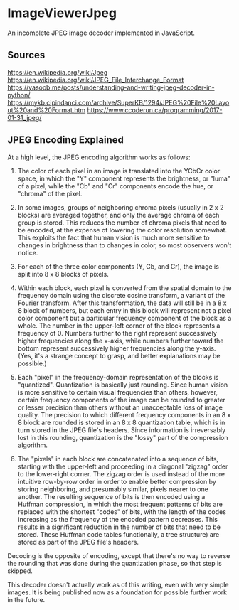 ImageViewerJpeg
===============

An incomplete JPEG image decoder implemented in JavaScript.


Sources
-------
https://en.wikipedia.org/wiki/Jpeg
https://en.wikipedia.org/wiki/JPEG_File_Interchange_Format
https://yasoob.me/posts/understanding-and-writing-jpeg-decoder-in-python/
https://mykb.cipindanci.com/archive/SuperKB/1294/JPEG%20File%20Layout%20and%20Format.htm
https://www.ccoderun.ca/programming/2017-01-31_jpeg/

JPEG Encoding Explained
-----------------------

At a high level, the JPEG encoding algorithm works as follows:

1. The color of each pixel in an image is translated into the YCbCr color space,
in which the "Y" component represents the brightness, or "luma" of a pixel,
while the "Cb" and "Cr" components encode the hue, or "chroma" of the pixel.

2. In some images, groups of neighboring chroma pixels (usually in 2 x 2 blocks)
are averaged together, and only the average chroma of each group is stored.
This reduces the number of chroma pixels that need to be encoded,
at the expense of lowering the color resolution somewhat.
This exploits the fact that human vision is much more sensitive
to changes in brightness than to changes in color, so most observers won't notice.

3. For each of the three color components (Y, Cb, and Cr),
the image is split into 8 x 8 blocks of pixels.

4. Within each block, each pixel is converted from the spatial domain
to the frequency domain using the discrete cosine transform,
a variant of the Fourier transform. After this transformation,
the data will still be in a 8 x 8 block of numbers,
but each entry in this block will represent not a pixel color component
but a particular frequency component of the block as a whole.
The number in the upper-left corner of the block represents a frequency of 0.
Numbers further to the right represent successively higher frequencies
along the x-axis, while numbers further toward the bottom
represent successively higher frequencies along the y-axis.
(Yes, it's a strange concept to grasp, and better explanations may be possible.)

5. Each "pixel" in the frequency-domain representation of the blocks is "quantized".
Quantization is basically just rounding. Since human vision is more sensitive
to certain visual frequencies than others, however, certain frequency components
of the image can be rounded to greater or lesser precision than others
without an unacceptable loss of image quality. The precision to which
different frequency components in an 8 x 8 block are rounded
is stored in an 8 x 8 quantization table, which is in turn stored
in the JPEG file's headers. Since information is irreversably lost
in this rounding, quantization is the "lossy" part of the compression algorithm.

6. The "pixels" in each block are concatenated into a sequence of bits,
starting with the upper-left and proceeding in a diagonal "zigzag" order
to the lower-right corner. The zigzag order is used instead of the more
intuitive row-by-row order in order to enable better compression
by storing neighboring, and presumably similar, pixels nearer to one another.
The resulting sequence of bits is then encoded using a Huffman compression,
in which the most frequent patterns of bits are replaced with the shortest
"codes" of bits, with the length of the codes increasing as the frequency
of the encoded pattern decreases. This results in a significant reduction
in the number of bits that need to be stored. These Huffman code tables 
functionally, a tree structure) are stored as part of the JPEG file's headers.

Decoding is the opposite of encoding, except that there's no way to reverse
the rounding that was done during the quantization phase, so that step is skipped.

This decoder doesn't actually work as of this writing, even with very simple images.
It is being published now as a foundation for possible further work in the future.
